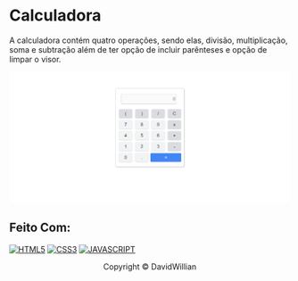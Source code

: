 # Calculadora
A calculadora contém quatro operações, sendo elas, divisão, multiplicação, soma e subtração além de ter opção de incluir parênteses e opção de limpar o visor.

<img src="tela.png" alt="calculadora">

## Feito Com:
[![HTML5](https://img.shields.io/badge/HTML5-E34F26?style=for-the-badge&logo=html5&logoColor=white)](https://developer.mozilla.org/pt-BR/docs/Web/HTML)
[![CSS3](https://img.shields.io/badge/CSS3-1572B6?style=for-the-badge&logo=css3&logoColor=white)](https://developer.mozilla.org/pt-BR/docs/Web/CSS)
[![JAVASCRIPT](https://img.shields.io/badge/JavaScript-F7DF1E?style=for-the-badge&logo=javascript&logoColor=black)](https://developer.mozilla.org/pt-BR/docs/Web/JavaScript)

<p align="center">Copyright © DavidWillian</p>
